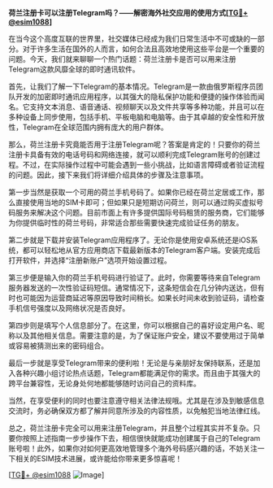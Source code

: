 **荷兰注册卡可以注册Telegram吗？——解密海外社交应用的使用方式[[TG💪+ @esim1088](https://t.me/s/esim1088)]**

在当今这个高度互联的世界里，社交媒体已经成为我们日常生活中不可或缺的一部分。对于许多生活在国外的人而言，如何合法且高效地使用这些平台是一个重要的问题。今天，我们就来聊聊一个热门话题：荷兰注册卡是否可以用来注册Telegram这款风靡全球的即时通讯软件。

首先，让我们了解一下Telegram的基本情况。Telegram是一款由俄罗斯程序员团队开发的加密即时通讯应用程序，以其强大的隐私保护功能和便捷的操作体验而闻名。它支持文本消息、语音通话、视频聊天以及文件共享等多种功能，并且可以在多种设备上同步使用，包括手机、平板电脑和电脑等。由于其卓越的安全性和开放性，Telegram在全球范围内拥有庞大的用户群体。

那么，荷兰注册卡究竟能否用于注册Telegram呢？答案是肯定的！只要你的荷兰注册卡具备有效的电话号码和网络连接，就可以顺利完成Telegram账号的创建过程。不过，在实际操作过程中可能会遇到一些小挑战，比如语言障碍或者验证流程的问题。因此，接下来我们将详细介绍具体的步骤及注意事项。

第一步当然是获取一个可用的荷兰手机号码了。如果你已经在荷兰定居或工作，那么直接使用当地的SIM卡即可；但如果只是短期访问荷兰，则可以通过购买虚拟号码服务来解决这个问题。目前市面上有许多提供国际号码租赁的服务商，它们能够为你提供临时性的荷兰号码，非常适合那些需要快速完成验证任务的朋友。

第二步就是下载并安装Telegram应用程序了。无论你是使用安卓系统还是iOS系统，都可以轻松地从官方应用商店下载最新版本的Telegram客户端。安装完成后打开软件，并选择“注册新账户”选项开始设置过程。

第三步便是输入你的荷兰手机号码进行验证了。此时，你需要等待来自Telegram服务器发送的一次性验证码短信。通常情况下，这条短信会在几分钟内送达，但有时也可能因为运营商延迟等原因导致时间稍长。如果长时间未收到验证码，请检查手机信号强度以及网络状况是否良好。

第四步则是填写个人信息部分了。在这里，你可以根据自己的喜好设定用户名、昵称以及其他相关信息。需要注意的是，为了保证账户安全，建议不要使用过于简单或容易被猜测出来的密码组合。

最后一步就是享受Telegram带来的便利啦！无论是与亲朋好友保持联系，还是加入各种兴趣小组讨论热点话题，Telegram都能满足你的需求。而且由于其强大的跨平台兼容性，无论身处何地都能够随时访问自己的资料库。

当然，在享受便利的同时也要注意遵守相关法律法规哦。尤其是在涉及到敏感信息交流时，务必确保双方都了解并同意所涉及的内容性质，以免触犯当地法律红线。

总之，荷兰注册卡完全可以用来注册Telegram，并且整个过程其实并不复杂。只要你按照上述指南一步步操作下去，相信很快就能成功创建属于自己的Telegram账号啦！此外，如果你对如何更高效地管理多个海外号码感兴趣的话，不妨关注一下相关的ESIM技术进展，或许能给你带来更多惊喜呢！

[[TG💪+ @esim1088](https://t.me/s/esim1088) ![Image](https://i.postimg.cc/4NQfJmqS/Snipaste-2025-05-13-00-14-12.png)]